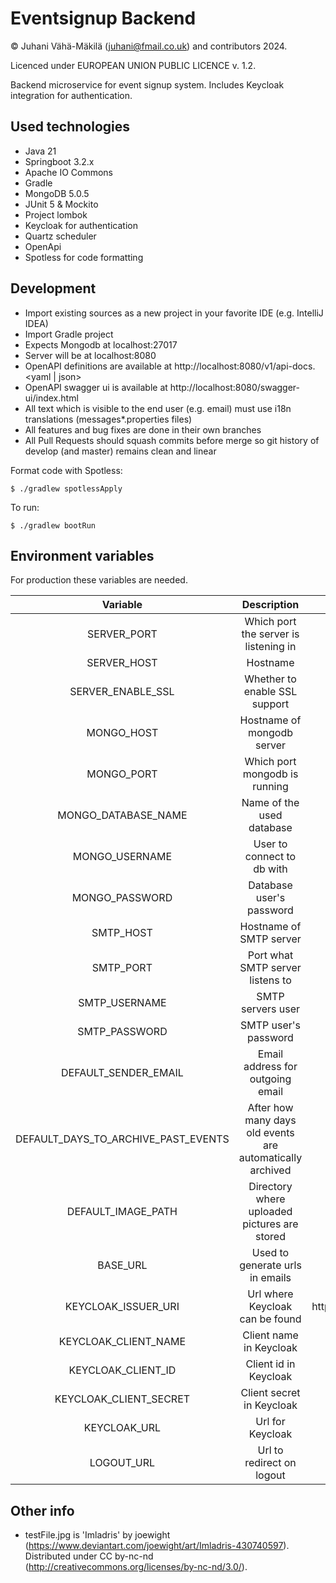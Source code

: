 # Eventsignup Backend
© Juhani Vähä-Mäkilä (juhani@fmail.co.uk) and contributors 2024.

Licenced under EUROPEAN UNION PUBLIC LICENCE v. 1.2.

Backend microservice for event signup system. Includes Keycloak integration for authentication.

## Used technologies

- Java 21
- Springboot 3.2.x
- Apache IO Commons
- Gradle
- MongoDB 5.0.5
- JUnit 5 & Mockito
- Project lombok
- Keycloak for authentication
- Quartz scheduler
- OpenApi
- Spotless for code formatting

## Development

- Import existing sources as a new project in your favorite IDE (e.g. IntelliJ IDEA)
- Import Gradle project
- Expects Mongodb at localhost:27017
- Server will be at localhost:8080
- OpenAPI definitions are available at http://localhost:8080/v1/api-docs.<yaml | json>
- OpenAPI swagger ui is available at http://localhost:8080/swagger-ui/index.html
- All text which is visible to the end user (e.g. email) must use i18n translations (messages*.properties files)
- All features and bug fixes are done in their own branches
- All Pull Requests should squash commits before merge so git history of develop (and master) remains clean and linear

Format code with Spotless:

    $ ./gradlew spotlessApply

To run:

    $ ./gradlew bootRun

## Environment variables
For production these variables are needed.

|              Variable               |                        Description                        |                Example                 |
|:-----------------------------------:|:---------------------------------------------------------:|:--------------------------------------:|
|             SERVER_PORT             |           Which port the server is listening in           |                  8080                  |
|             SERVER_HOST             |                         Hostname                          |               localhost                |
|          SERVER_ENABLE_SSL          |               Whether to enable SSL support               |                  true                  |
|             MONGO_HOST              |                Hostname of mongodb server                 |               localhost                |
|             MONGO_PORT              |               Which port mongodb is running               |                 27017                  |
|         MONGO_DATABASE_NAME         |                 Name of the used database                 |              databaseName              |
|           MONGO_USERNAME            |                User to connect to db with                 |                  user                  |
|           MONGO_PASSWORD            |                 Database user's password                  |                password                |
|              SMTP_HOST              |                  Hostname of SMTP server                  |               localhost                |
|              SMTP_PORT              |             Port what SMTP server listens to              |                   25                   |
|            SMTP_USERNAME            |                     SMTP servers user                     |                  user                  |
|            SMTP_PASSWORD            |                   SMTP user's password                    |                password                |
|        DEFAULT_SENDER_EMAIL         |             Email address for outgoing email              |          noreply@example.com           |
| DEFAULT_DAYS_TO_ARCHIVE_PAST_EVENTS | After how many days old events are automatically archived |                  180                   |
|         DEFAULT_IMAGE_PATH          |       Directory where uploaded pictures are stored        |                  /tmp                  |
|              BASE_URL               |              Used to generate urls in emails              |           http://exapmle.org           |
|         KEYCLOAK_ISSUER_URI         |              Url where Keycloak can be found              | http://localhost:9090/realms/realmName |
|        KEYCLOAK_CLIENT_NAME         |                  Client name in Keycloak                  |                example                 |
|         KEYCLOAK_CLIENT_ID          |                   Client id in Keycloak                   |                example                 |
|       KEYCLOAK_CLIENT_SECRET        |                 Client secret in Keycloak                 |                example                 |
|            KEYCLOAK_URL             |                     Url for Keycloak                      |         http://localhost:9090          |
|             LOGOUT_URL              |                 Url to redirect on logout                 |         http://localhost:3000          |

## Other info
- testFile.jpg is 'Imladris' by joewight (https://www.deviantart.com/joewight/art/Imladris-430740597). 
Distributed under  CC by-nc-nd (http://creativecommons.org/licenses/by-nc-nd/3.0/).
